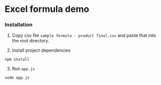 # Excel formula demo

### Installation

1. Copy csv file `sample formula - product final.csv` and paste that into the root directory.

2. Install project dependencies

```
npm install
```

3. Run `app.js`

```
node app.js
```
